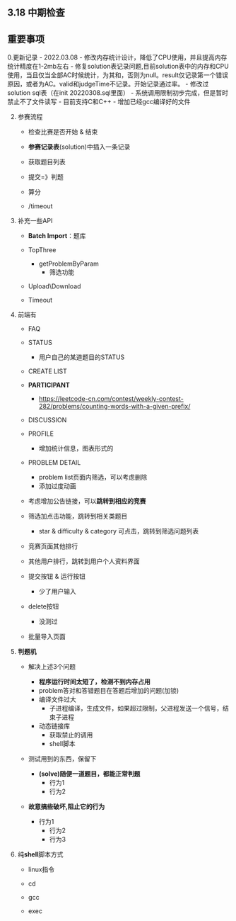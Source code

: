 







##  3.18 中期检查

## 重要事项
0.更新记录
    - 2022.03.08 
      - 修改内存统计设计，降低了CPU使用，并且提高内存统计精度在1-2mb左右
      - 修复solution表记录问题,目前solution表中的内存和CPU使用，当且仅当全部AC时候统计，为其和，否则为null。result仅记录第一个错误原因，或者为AC。valid和judgeTime不记录。开始记录通过率。
      - 修改过solution sql表（在init 20220308.sql里面）
      - 系统调用限制初步完成，但是暂时禁止不了文件读写
      - 目前支持C和C++
      - 增加已经gcc编译好的文件

2. 参赛流程

   - 检查比赛是否开始 & 结束

   - **参赛记录表**(solution)中插入一条记录

   - 获取题目列表

   - 提交=》判题

   - 算分

   - /timeout

3. 补充一些API

   - **Batch Import**：题库

   - TopThree
     - getProblemByParam
       - 筛选功能

   - Upload\Download

   - Timeout

4. 前端有

   - FAQ
   - STATUS
     - 用户自己的某道题目的STATUS

   - CREATE LIST
   - **PARTICIPANT**
     - https://leetcode-cn.com/contest/weekly-contest-282/problems/counting-words-with-a-given-prefix/

   - DISCUSSION
   - PROFILE
     - 增加统计信息，图表形式的
   - PROBLEM DETAIL
     - problem list页面内筛选，可以考虑删除
     - 添加过度动画

   - 考虑增加公告链接，可以**跳转到相应的竞赛**
   - 筛选加点击功能，跳转到相关类题目
     - star & difficulty & category 可点击，跳转到筛选问题列表
   - 竞赛页面其他排行
   - 其他用户排行，跳转到用户个人资料界面
   - 提交按钮 & 运行按钮
     - 少了用户输入
   - delete按钮
     - 没测过

   - 批量导入页面

     

4. **判题机**

   - 解决上述3个问题
     - **程序运行时间太短了，检测不到内存占用**
     - problem答对和答错题目在答题后增加的问题(加锁)
     - 编译文件过大
       - 子进程编译，生成文件，如果超过限制，父进程发送一个信号，结束子进程
     - 动态链接库
       - 获取禁止的调用
       - shell脚本

   - 测试用到的东西，保留下
     - **(solve)随便一道题目，都能正常判题**
       - 行为1
       - 行为2

   - **故意搞些破坏,阻止它的行为**

     - 行为1
       - 行为2
       - 行为3

     

5. 纯**shell**脚本方式

   - linux指令

   - cd

   - gcc

   - exec